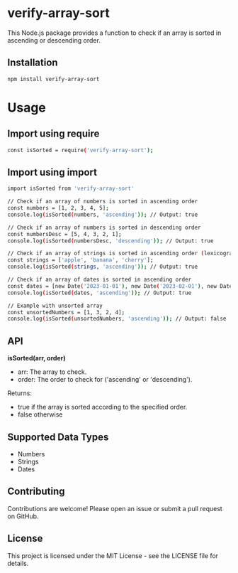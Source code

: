 # verify-array-sort

This Node.js package provides a function to check if an array is sorted in ascending or descending order.

## Installation

```bash
npm install verify-array-sort
```
# Usage

## Import using require

```bash
const isSorted = require('verify-array-sort');
```

## Import using import
```bash
import isSorted from 'verify-array-sort'
```

```bash
// Check if an array of numbers is sorted in ascending order
const numbers = [1, 2, 3, 4, 5];
console.log(isSorted(numbers, 'ascending')); // Output: true

// Check if an array of numbers is sorted in descending order
const numbersDesc = [5, 4, 3, 2, 1];
console.log(isSorted(numbersDesc, 'descending')); // Output: true

// Check if an array of strings is sorted in ascending order (lexicographically)
const strings = ['apple', 'banana', 'cherry'];
console.log(isSorted(strings, 'ascending')); // Output: true

// Check if an array of dates is sorted in ascending order
const dates = [new Date('2023-01-01'), new Date('2023-02-01'), new Date('2023-03-01')];
console.log(isSorted(dates, 'ascending')); // Output: true

// Example with unsorted array
const unsortedNumbers = [1, 3, 2, 4];
console.log(isSorted(unsortedNumbers, 'ascending')); // Output: false 
```

## API

**isSorted(arr, order)**

- arr: The array to check.
- order: The order to check for ('ascending' or 'descending').

Returns:

- true if the array is sorted according to the specified order.
- false otherwise

## Supported Data Types

- Numbers
- Strings
- Dates

## Contributing

Contributions are welcome! Please open an issue or submit a pull request on GitHub.

## License

This project is licensed under the MIT License - see the LICENSE file for details.